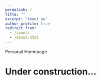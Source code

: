 ```yaml
---
permalink: /
title: ""
excerpt: "About me"
author_profile: true
redirect_from: 
  - /about/
  - /about.html
---
```



Personal Homepage 

Under construction...
=====


